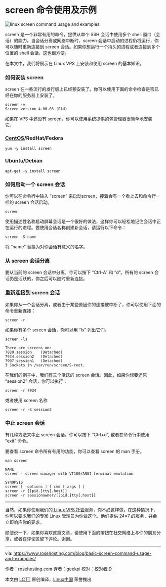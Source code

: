 screen 命令使用及示例
============================================================


 ![linux screen command usage and examples](https://www.rosehosting.com/blog/wp-content/uploads/2017/02/linux-screen-usage-examples.jpg) 

screen 是一个非常有用的命令，提供从单个 SSH 会话中使用多个 shell 窗口（会话）的能力。当会话分离或网络中断时，screen 会话中启动的进程仍将运行，你可以随时重新连接到 screen 会话。如果你想运行一个持久的进程或者连接到多个位置的 shell 会话，这也很方便。

在本文中，我们将展示在 Linux VPS 上安装和使用 screen 的基本知识。

### 如何安装 screen

screen 在一些流行的发行版上已经预安装了。你可以使用下面的命令检查是否已经在你的服务器上安装了。

```
screen -v
Screen version 4.00.03 (FAU)
```

如果在 VPS 中还没有 screen，你可以使用系统提供的包管理器很简单地安装它。

### [CentOS][4]/RedHat/Fedora

```
yum -y install screen
```

### [Ubuntu][5]/[Debian][6]

```
apt-get -y install screen
```

### 如何启动一个 screen 会话

你可以在命令行中输入 “screen” 来启动screen，接着会有一个看上去和命令行一样的 screen 会话启动。

```
screen
```

使用描述性名称启动屏幕会话是一个很好的做法，这样你可以轻松地记住会话中正在运行的进程。要使用会话名称创建新会话，请运行以下命令：

```
screen -S name
```

将 “name” 替换为对你会话有意义的名字。

### 从 screen 会话分离

要从当前的 screen 会话中分离，你可以按下 “Ctrl-A” 和 “d”。所有的 screen 会话仍是活跃的，你之后可以随时重新连接。

### 重新连接到 screen 会话

如果你从一个会话分离，或者由于某些原因你的连接被中断了，你可以使用下面的命令重新连接：

```
screen -r
```

如果你有多个 screen 会话，你可以用 “ls” 列出它们。

```
screen -ls

There are screens on:
7880.session    (Detached)
7934.session2   (Detached)
7907.session1   (Detached)
3 Sockets in /var/run/screen/S-root.
```

在我们的例子中，我们有三个活跃的 screen 会话。因此，如果你想要还原 “session2” 会话，你可以执行：

```
screen -r 7934
```

或者使用 screen 名称

```
screen -r -S session2
```

### 中止 screen 会话

有几种方法来中止 screen 会话。你可以按下 “Ctrl+d”, 或者在命令行中使用 “exit” 命令。

要查看 screen 命令所有有用的功能，你可以查看 screen 的 man 手册。

```
man screen

NAME
screen - screen manager with VT100/ANSI terminal emulation

SYNOPSIS
screen [ -options ] [ cmd [ args ] ]
screen -r [[pid.]tty[.host]]
screen -r sessionowner/[[pid.]tty[.host]]
```

* * *

当然，如果你使用我们的[ Linux VPS 托管][9]服务，你不必这样做，在这种情况下，你可以要求我们的专家 Linux 管理员为你做这个。他们提供 24×7 的服务，并会立即响应你的要求。

顺便说一下，如果你喜欢这篇文章，请使用下面的按钮在社交网络上与你的朋友分享，或者在评论区留下评论。谢谢。

--------------------------------------------------------------------------------

via: https://www.rosehosting.com/blog/basic-screen-command-usage-and-examples/

作者：[rosehosting.com][a]
译者：[geekpi](https://github.com/geekpi)
校对：[校对者ID](https://github.com/校对者ID)

本文由 [LCTT](https://github.com/LCTT/TranslateProject) 原创编译，[Linux中国](https://linux.cn/) 荣誉推出

[a]:https://www.rosehosting.com/blog/basic-screen-command-usage-and-examples/
[1]:https://www.rosehosting.com/blog/basic-screen-command-usage-and-examples/
[2]:https://www.rosehosting.com/blog/basic-screen-command-usage-and-examples/#comments
[3]:https://www.rosehosting.com/blog/category/tips-and-tricks/
[4]:https://www.rosehosting.com/centos-vps.html
[5]:https://www.rosehosting.com/ubuntu-vps.html
[6]:https://www.rosehosting.com/debian-vps.html
[7]:https://plus.google.com/share?url=https://www.rosehosting.com/blog/basic-screen-command-usage-and-examples/
[8]:http://www.linkedin.com/shareArticle?mini=true&url=https://www.rosehosting.com/blog/basic-screen-command-usage-and-examples/&title=Basic%20screen%20command%20usage%20and%20examples&summary=Screen%20is%20a%20very%20useful%20command%20that%20offers%20the%20ability%20to%20use%20multiple%20shell%20windows%20(sessions)%20from%20a%20single%20SSH%20session.%20When%20the%20session%20is%20detached%20or%20there%20is%20a%20network%20disruption,%20the%20process%20that%20is%20started%20in%20a%20screen%20session%20will%20still%20run%20and%20you%20can%20re-attach%20to%20the%20...
[9]:https://www.rosehosting.com/linux-vps-hosting.html
